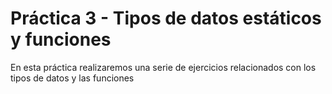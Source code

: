 # Práctica 3 - Tipos de datos estáticos y funciones

En esta práctica realizaremos una serie de ejercicios relacionados con los tipos de datos y las funciones

